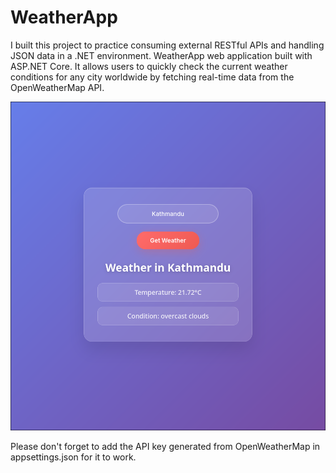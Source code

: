 # WeatherApp
I built this project to practice consuming external RESTful APIs and handling JSON data in a .NET environment.
WeatherApp web application built with ASP.NET Core. It allows users to quickly check the current weather conditions for any city worldwide by fetching real-time data from the OpenWeatherMap API.

![Screenshot](myappscreenshot.png)

Please don't forget to add the API key generated from OpenWeatherMap in appsettings.json for it to work.

